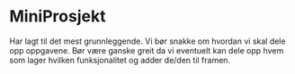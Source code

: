 # MiniProsjekt

Har lagt til det mest grunnleggende. 
Vi bør snakke om hvordan vi skal dele opp oppgavene. 
Bør være ganske greit da vi eventuelt kan dele opp hvem som lager hvilken funksjonalitet og adder de/den til framen.

